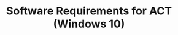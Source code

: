 ---
title: Software Requirements for ACT (Windows 10)
description: The Application Compatibility Toolkit (ACT) has the following software requirements.
redirect_url: https://technet.microsoft.com/itpro/windows/deploy/manage-windows-upgrades-with-upgrade-analytics
---